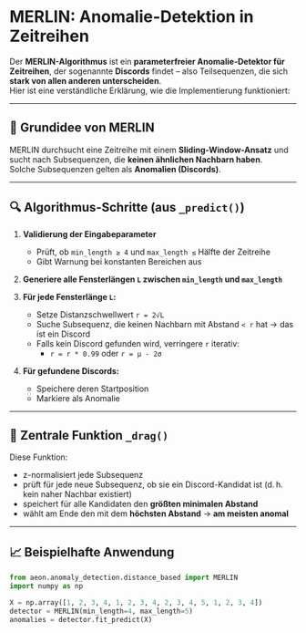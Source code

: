 # MERLIN: Anomalie-Detektion in Zeitreihen

Der **MERLIN-Algorithmus** ist ein **parameterfreier Anomalie-Detektor für Zeitreihen**, der sogenannte **Discords** findet – also Teilsequenzen, die sich **stark von allen anderen unterscheiden**.  
Hier ist eine verständliche Erklärung, wie die Implementierung funktioniert:

---

## 🧠 Grundidee von MERLIN

MERLIN durchsucht eine Zeitreihe mit einem **Sliding-Window-Ansatz** und sucht nach Subsequenzen, die **keinen ähnlichen Nachbarn haben**.  
Solche Subsequenzen gelten als **Anomalien (Discords)**.

---

## 🔍 Algorithmus-Schritte (aus `_predict()`)

1. **Validierung der Eingabeparameter**
    - Prüft, ob `min_length ≥ 4` und `max_length ≤` Hälfte der Zeitreihe
    - Gibt Warnung bei konstanten Bereichen aus

2. **Generiere alle Fensterlängen `L` zwischen `min_length` und `max_length`**

3. **Für jede Fensterlänge `L`:**
    - Setze Distanzschwellwert `r = 2√L`
    - Suche Subsequenz, die keinen Nachbarn mit Abstand `< r` hat → das ist ein Discord
    - Falls kein Discord gefunden wird, verringere `r` iterativ:
        - `r = r * 0.99` oder `r = μ - 2σ`

4. **Für gefundene Discords:**
    - Speichere deren Startposition
    - Markiere als Anomalie

---

## 🔧 Zentrale Funktion `_drag()`

Diese Funktion:

- z-normalisiert jede Subsequenz
- prüft für jede neue Subsequenz, ob sie ein Discord-Kandidat ist (d. h. kein naher Nachbar existiert)
- speichert für alle Kandidaten den **größten minimalen Abstand**
- wählt am Ende den mit dem **höchsten Abstand** → **am meisten anomal**

---

## 📈 Beispielhafte Anwendung

```python
from aeon.anomaly_detection.distance_based import MERLIN
import numpy as np

X = np.array([1, 2, 3, 4, 1, 2, 3, 4, 2, 3, 4, 5, 1, 2, 3, 4])
detector = MERLIN(min_length=4, max_length=5)
anomalies = detector.fit_predict(X)
